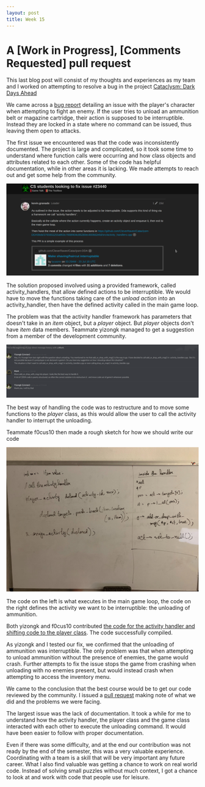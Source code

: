 ```yaml
---
layout: post
title: Week 15
---
```


# A [Work in Progress], [Comments Requested] pull request

This last blog post will consist of my thoughts and experiences as my team and I worked on attempting to resolve a bug in the project [Cataclysm: Dark Days Ahead](https://cataclysmdda.org/)

We came across a [bug report](https://github.com/CleverRaven/Cataclysm-DDA/issues/23440) detailing an issue with the player's character when attempting to fight an enemy. If the user tries to unload an ammunition belt or magazine cartridge, their action is supposed to be interruptible. Instead they are locked in a state where no command can be issued, thus leaving them open to attacks.

The first issue we encountered was that the code was inconsistently documented. The project is large and complicated, so it took some time to understand where function calls were occurring and how class objects and attributes related to each other. Some of the code has helpful documentation, while in other areas it is lacking. We made attempts to reach out and get some help from the community.

![discourse feedback](../images/discourse_feedback.png)

The solution proposed involved using a provided framework, called activity_handlers, that allow defined actions to be interruptible. We would have to move the functions taking care of the *unload action* into an activity_handler, then have the defined activity called in the main game loop.

The problem was that the activity handler framework has parameters that doesn't take in an *item* object, but a *player* object. But *player* objects don't have *item* data members. Teammate yizongk managed to get a suggestion from a member of the development community.

![discourse suggestions](../images/discourse_suggestions.png)

The best way of handling the code was to restructure and to move some functions to the *player* class, as this would allow the user to call the activity handler to interrupt the unloading.

Teammate f0cus10 then made a rough sketch for how we should write our code

![Rough Sketch](../images/rough_sketch.jpg)

The code on the left is what executes in the main game loop, the code on the right defines the activity we want to be interruptible: the unloading of ammunition.

Both yizongk and f0cus10 contributed [the code for the activity handler and shifting code to the player class](https://github.com/CleverRaven/Cataclysm-DDA/pull/27177/files). The code successfully compiled.

As yizongk and I tested our fix, we confirmed that the unloading of ammunition was interruptible. The only problem was that when attempting to unload ammunition without the presence of enemies, the game would crash. Further attempts to fix the issue stops the game from crashing when unloading with no enemies present, but would instead crash when attempting to access the inventory menu.

We came to the conclusion that the best course would be to get our code reviewed by the community. I issued a [pull request](https://github.com/CleverRaven/Cataclysm-DDA/pull/27177) making note of what we did and the problems we were facing.

The largest issue was the lack of documentation. It took a while for me to understand how the activity handler, the player class and the game class interacted with each other to execute the unloading command. It would have been easier to follow with proper documentation.

Even if there was some difficulty, and at the end our contribution was not ready by the end of the semester, this was a very valuable experience. Coordinating with a team is a skill that will be very important any future career. What I also find valuable was getting a chance to work on real world code. Instead of solving small puzzles without much context, I got a chance to look at and work with code that people use for leisure.
